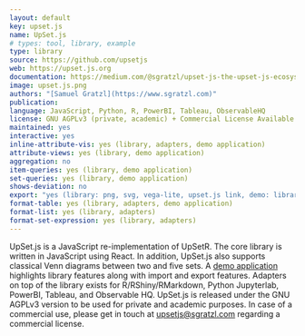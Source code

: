 ```yaml
---
layout: default
key: upset.js
name: UpSet.js
# types: tool, library, example
type: library
source: https://github.com/upsetjs
web: https://upset.js.org
documentation: https://medium.com/@sgratzl/upset-js-the-upset-js-ecosystem-ab6692d2f34a?source=friends_link&sk=6925bb1f754f4c480009d82720a796b9
image: upset.js.png
authors: "[Samuel Gratzl](https://www.sgratzl.com)"
publication:
language: JavaScript, Python, R, PowerBI, Tableau, ObservableHQ
license: GNU AGPLv3 (private, academic) + Commercial License Available
maintained: yes
interactive: yes
inline-attribute-vis: yes (library, adapters, demo application)
attribute-views: yes (library, demo application)
aggregation: no
item-queries: yes (library, demo application)
set-queries: yes (library, demo application)
shows-deviation: no
export: "yes (library: png, svg, vega-lite, upset.js link, demo: library + json,csv,codepen,codesandbox,jsfiddle)"
format-table: yes (library, adapters, demo application)
format-list: yes (library, adapters)
format-set-expression: yes (library, adapters)
---
```


UpSet.js is a JavaScript re-implementation of UpSetR. The core library is written in JavaScript using React. In addition, UpSet.js also supports classical Venn diagrams between two and five sets. A [demo application](https://upset.js.org/app) highlights library features along with import and export features. Adapters on top of the library exists for R/RShiny/RMarkdown, Python Jupyterlab, PowerBI, Tableau, and Observable HQ. UpSet.js is released under the GNU AGPLv3 version to be used for private and academic purposes. In case of a commercial use, please get in touch at upsetjs@sgratzl.com regarding a commercial license.